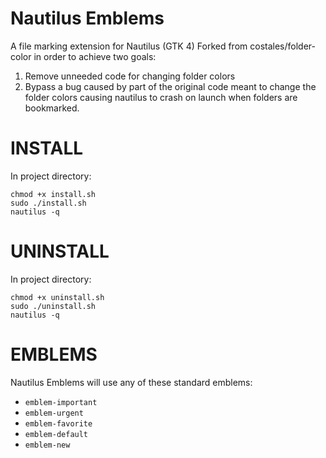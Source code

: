 # Nautilus Emblems

A file marking extension for Nautilus (GTK 4)
Forked from costales/folder-color in order to achieve two goals:
1. Remove unneeded code for changing folder colors
2. Bypass a bug caused by part of the original code meant to change the folder colors causing nautilus to crash on launch when folders are bookmarked.

# INSTALL

In project directory:
```
chmod +x install.sh
sudo ./install.sh
nautilus -q
```

# UNINSTALL

In project directory:
```
chmod +x uninstall.sh
sudo ./uninstall.sh
nautilus -q
```

# EMBLEMS 

Nautilus Emblems will use any of these standard emblems:

 * `emblem-important`
 * `emblem-urgent`
 * `emblem-favorite`
 * `emblem-default`
 * `emblem-new`
